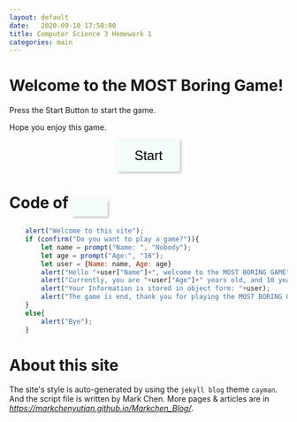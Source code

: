 ```yaml
---
layout: default
date:   2020-09-10 17:50:00
title: Computer Science 3 Homework 1
categories: main
---
```

<style>
    button{
        transition: 0.2s;
        background-color: #F2FCFA;
        border:none;
        padding: 15px 32px;
        box-shadow: 2px 2px 4px #bbbbbb;
        font-size: 24px;
    }
    button:hover{
        transition: 0.2s;
        background-color: #DDF6F3;
        padding: 15px 32px;
        border:none;
        box-shadow: 1px 1px 2px #bbbbbb;
        font-size: 24px;
    }
</style>
 
# Welcome to the MOST Boring Game!

Press the Start Button to start the game.

Hope you enjoy this game.
<center>
<button onclick='
    alert("Welcome to this site");
    if (confirm("Do you want to play a game?")){
        let name = prompt("Name: ", "Nobody");
        let age = prompt("Age:", "16");
        let user = {Name: name, Age: age}
        alert("Hello "+user["Name"]+", welcome to the MOST BORING GAME");
        alert("Currently, you are "+user["Age"]+" years old, and 10 years later you will be "+(user["Age"]+10)+" years old.");
        alert("Your Information is stored in object form: "+user);
        alert("The game is end, thank you for playing the MOST BORING GAME");
    }
    else{
        alert("Bye");
    }'>
    Start
</button>
</center>

# Code of <Button onclick>
```javascript
    alert("Welcome to this site");
    if (confirm("Do you want to play a game?")){
        let name = prompt("Name: ", "Nobody");
        let age = prompt("Age:", "16");
        let user = {Name: name, Age: age}
        alert("Hello "+user["Name"]+", welcome to the MOST BORING GAME");
        alert("Currently, you are "+user["Age"]+" years old, and 10 years later you will be "+(user["Age"]+10)+" years old.");
        alert("Your Information is stored in object form: "+user);
        alert("The game is end, thank you for playing the MOST BORING GAME");
    }
    else{
        alert("Bye");
    }
```

# About this site

The site's style is auto-generated by using the `jekyll blog` theme `cayman`. And the script file is written by Mark Chen. More pages & articles are in *https://markchenyutian.github.io/Markchen_Blog/*.
